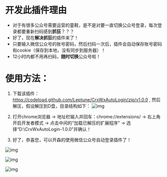 # 开发此插件理由
* 对于有很多公众号需要运营的童鞋，是不是对要一直切换公众号登录，每次登录都要重新扫码感到**抓狂**？？？
* 好了，现在**解决抓狂**的插件来了！
* 只要输入微信公众号的账号密码，然后扫码一次后，插件会自动保存账号密码和cookie（保存到本地，没有同步到服务器）！
* 12小时内都不用再扫码，**随时切换**公众号啦！

# 使用方法：
1. 下载该插件：https://codeload.github.com/Leptune/CrxWxAutoLogin/zip/v1.0.0 , 然后解压，假设解压到D盘，目录结构如下：
![img](http://i2.bvimg.com/659275/5981d413e4a1bbb3.jpg)

2. 打开chrome浏览器 -> 地址栏输入并回车：chrome://extensions/ -> 右上角开启开发者模式 -> 点击中间的“加载已解压的扩展程序” -> 选择“D:\CrxWxAutoLogin-1.0.0”并确认！

3. 好了，恭喜您，可以开森的使用微信公众号自动登录插件了！

![img](http://i4.bvimg.com/659275/bdd7eea982e5eb27.jpg)

![img](http://i4.bvimg.com/659275/ebdf8f076d8e869f.jpg)

![img](http://i2.bvimg.com/659275/7c11b59e0b3f14dd.jpg)
